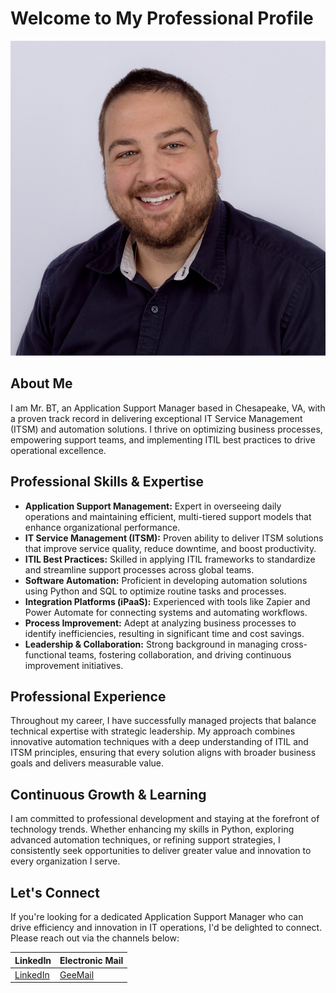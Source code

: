 # Welcome to My Professional Profile

![Profile Picture of Mr. BT](/images/me-sm2.jpg)

## About Me

I am Mr. BT, an Application Support Manager based in Chesapeake, VA, with a proven track record in delivering exceptional IT Service Management (ITSM) and automation solutions. I thrive on optimizing business processes, empowering support teams, and implementing ITIL best practices to drive operational excellence.

## Professional Skills & Expertise

- **Application Support Management:** Expert in overseeing daily operations and maintaining efficient, multi-tiered support models that enhance organizational performance.
- **IT Service Management (ITSM):** Proven ability to deliver ITSM solutions that improve service quality, reduce downtime, and boost productivity.
- **ITIL Best Practices:** Skilled in applying ITIL frameworks to standardize and streamline support processes across global teams.
- **Software Automation:** Proficient in developing automation solutions using Python and SQL to optimize routine tasks and processes.
- **Integration Platforms (iPaaS):** Experienced with tools like Zapier and Power Automate for connecting systems and automating workflows.
- **Process Improvement:** Adept at analyzing business processes to identify inefficiencies, resulting in significant time and cost savings.
- **Leadership & Collaboration:** Strong background in managing cross-functional teams, fostering collaboration, and driving continuous improvement initiatives.

## Professional Experience

Throughout my career, I have successfully managed projects that balance technical expertise with strategic leadership. My approach combines innovative automation techniques with a deep understanding of ITIL and ITSM principles, ensuring that every solution aligns with broader business goals and delivers measurable value.

## Continuous Growth & Learning

I am committed to professional development and staying at the forefront of technology trends. Whether enhancing my skills in Python, exploring advanced automation techniques, or refining support strategies, I consistently seek opportunities to deliver greater value and innovation to every organization I serve.

## Let's Connect

If you're looking for a dedicated Application Support Manager who can drive efficiency and innovation in IT operations, I'd be delighted to connect. Please reach out via the channels below:

| **LinkedIn**                                            | **Electronic Mail**                    |
| --- | --- |
| [LinkedIn](https://www.linkedin.com/in/brandonktaylor/) | [GeeMail](mailto:iammrbt+job@gmail.com) |
